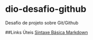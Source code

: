 # dio-desafio-github
Desafio de projeto sobre Git/Github

##Links Úteis
[Sintaxe Básica Markdown](https://www.markdownguide.org/basic-syntax/)
